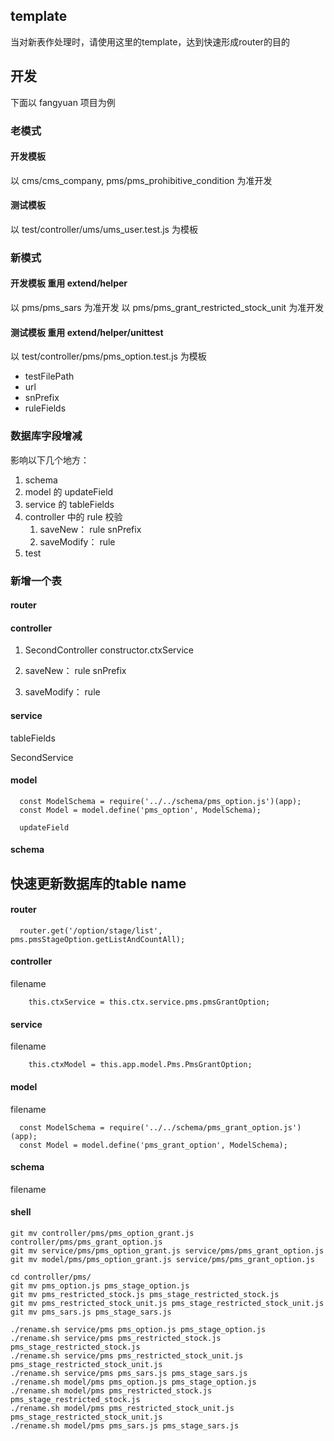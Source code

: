 
## template

当对新表作处理时，请使用这里的template，达到快速形成router的目的


## 开发

下面以 fangyuan 项目为例

### 老模式

#### 开发模板 

以 cms/cms_company, pms/pms_prohibitive_condition 为准开发

#### 测试模板 

以 test/controller/ums/ums_user.test.js 为模板

### 新模式

#### 开发模板 重用 extend/helper 

以 pms/pms_sars 为准开发
以 pms/pms_grant_restricted_stock_unit 为准开发

#### 测试模板 重用 extend/helper/unittest

以 test/controller/pms/pms_option.test.js 为模板

- testFilePath 
- url
- snPrefix
- ruleFields

### 数据库字段增减

影响以下几个地方：

1. schema 
2. model 的 updateField
3. service 的 tableFields
4. controller 中的 rule 校验
    1. saveNew：
      rule 
      snPrefix
    2. saveModify：
      rule
5. test
   
### 新增一个表

#### router

#### controller

1. SecondController
    constructor.ctxService

1. saveNew：
  rule 
  snPrefix

2. saveModify：
  rule
#### service

tableFields

SecondService

#### model

```
  const ModelSchema = require('../../schema/pms_option.js')(app);
  const Model = model.define('pms_option', ModelSchema);

  updateField
```

#### schema


## 快速更新数据库的table name

#### router

```
  router.get('/option/stage/list', pms.pmsStageOption.getListAndCountAll);
```
#### controller

filename

```
    this.ctxService = this.ctx.service.pms.pmsGrantOption;
```
#### service

filename

```
    this.ctxModel = this.app.model.Pms.PmsGrantOption;
```

#### model

filename

```
  const ModelSchema = require('../../schema/pms_grant_option.js')(app);
  const Model = model.define('pms_grant_option', ModelSchema);
```

#### schema

filename

#### shell

```
git mv controller/pms/pms_option_grant.js controller/pms/pms_grant_option.js
git mv service/pms/pms_option_grant.js service/pms/pms_grant_option.js
git mv model/pms/pms_option_grant.js service/pms/pms_grant_option.js
```

```
cd controller/pms/
git mv pms_option.js pms_stage_option.js
git mv pms_restricted_stock.js pms_stage_restricted_stock.js
git mv pms_restricted_stock_unit.js pms_stage_restricted_stock_unit.js
git mv pms_sars.js pms_stage_sars.js
```

```
./rename.sh service/pms pms_option.js pms_stage_option.js
./rename.sh service/pms pms_restricted_stock.js pms_stage_restricted_stock.js
./rename.sh service/pms pms_restricted_stock_unit.js pms_stage_restricted_stock_unit.js
./rename.sh service/pms pms_sars.js pms_stage_sars.js                        
./rename.sh model/pms pms_option.js pms_stage_option.js        
./rename.sh model/pms pms_restricted_stock.js pms_stage_restricted_stock.js
./rename.sh model/pms pms_restricted_stock_unit.js pms_stage_restricted_stock_unit.js
./rename.sh model/pms pms_sars.js pms_stage_sars.js
```